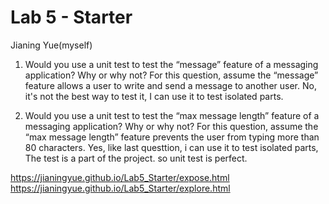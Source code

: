 # Lab 5 - Starter
Jianing Yue(myself)


1) Would you use a unit test to test the “message” feature of a messaging application? Why or why not? For this question, assume the “message” feature allows a user to write and send a message to another user.
No, it's not the best way to test it, I can use it to test isolated parts.

2) Would you use a unit test to test the “max message length” feature of a messaging application? Why or why not? For this question, assume the “max message length” feature prevents the user from typing more than 80 characters.
Yes, like last questtion, i can use it to test isolated parts, The test is a part of the project. so unit test is perfect.

https://jianingyue.github.io/Lab5_Starter/expose.html
https://jianingyue.github.io/Lab5_Starter/explore.html
